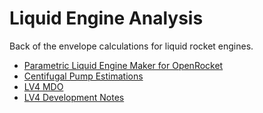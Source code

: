# Liquid Engine Analysis

Back of the envelope calculations for liquid rocket engines.
* [Parametric Liquid Engine Maker for OpenRocket](http://nbviewer.ipython.org/github/psas/liquid-engine-analysis/blob/master/delta-v-estimations/fake-liquid-motor.ipynb)
* [Centifugal Pump Estimations](https://github.com/psas/liquid-engine-analysis/blob/master/electric_pump_calcs/pump_sizing.ipynb)
* [LV4 MDO](https://github.com/psas/liquid-engine-analysis/blob/master/optimization/LV4_Optimization.ipynb)
* [LV4 Development Notes](https://github.com/psas/liquid-engine-analysis/blob/master/rocket_notes)
